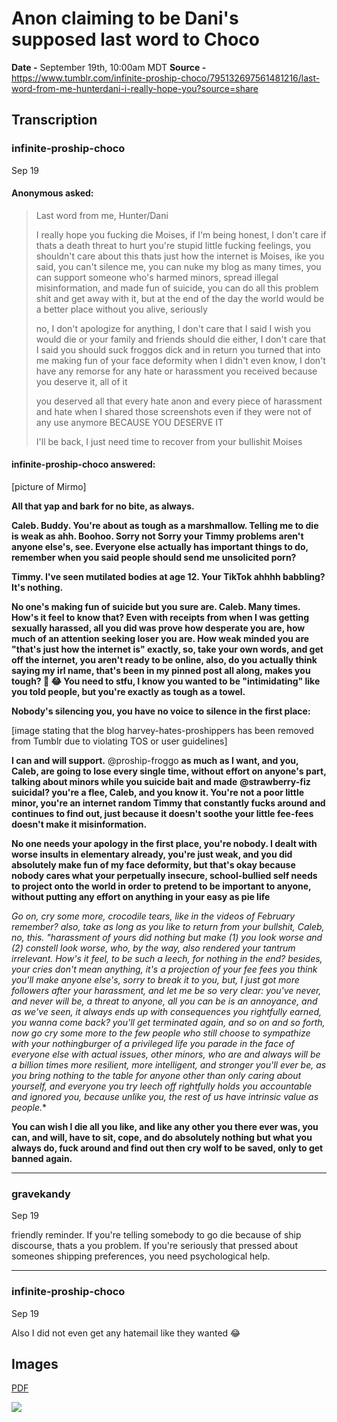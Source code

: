 # Anon claiming to be Dani's supposed last word to Choco

**Date -** September 19th, 10:00am MDT
**Source -** https://www.tumblr.com/infinite-proship-choco/795132697561481216/last-word-from-me-hunterdani-i-really-hope-you?source=share

## Transcription

### **infinite-proship-choco**
Sep 19

#### Anonymous asked:
> Last word from me, Hunter/Dani
> 
> I really hope you fucking die Moises, if I'm being honest, I don't care if thats a death threat to hurt you're stupid little fucking feelings, you shouldn't care about this thats just how the internet is Moises, ike you said, you can't silence me, you can nuke my blog as many times, you can support someone who's harmed minors, spread illegal misinformation, and made fun of suicide, you can do all this problem shit and get away with it, but at the end of the day the world would be a better place without you alive, seriously
> 
> no, I don't apologize for anything, I don't care that I said I wish you would die or your family and friends should die either, I don't care that I said you should suck froggos dick and in return you turned that into me making fun of your face deformity when I didn't even know, I don't have any remorse for any hate or harassment you received because you deserve it, all of it
> 
> you deserved all that every hate anon and every piece of harassment and hate when I shared those screenshots even if they were not of any use anymore BECAUSE YOU DESERVE IT
> 
> I'll be back, I just need time to recover from your bullishit Moises

#### **infinite-proship-choco** answered:

[picture of Mirmo]

**All that yap and bark for no bite, as always.**

**Caleb. Buddy. You're about as tough as a marshmallow. Telling me to die is weak as ahh. Boohoo. Sorry not Sorry your Timmy problems aren't anyone else's, see. Everyone else actually has important things to do, remember when you said people should send me unsolicited porn?**

**Timmy. I've seen mutilated bodies at age 12. Your TikTok ahhhh babbling? It's nothing.**

**No one's making fun of suicide but you sure are. Caleb. Many times. How's it feel to know that? Even with receipts from when I was getting sexually harassed, all you did was prove how desperate you are, how much of an attention seeking loser you are. How weak minded you are "that's just how the internet is" exactly, so, take your own words, and get off the internet, you aren't ready to be online, also, do you actually think saying my irl name, that's been in my pinned post all along, makes you tough? 🥺 😂 You need to stfu, I know you wanted to be "intimidating" like you told people, but you're exactly as tough as a towel.**

**Nobody's silencing you, you have no voice to silence in the first place:**

[image stating that the blog harvey-hates-proshippers has been removed from Tumblr due to violating TOS or user guidelines]

**I can and will support.** @proship-froggo **as much as I want, and you, Caleb, are going to lose every single time, without effort on anyone's part, talking about minors while you suicide bait and made** **@strawberry-fiz** **suicidal? you're a flee, Caleb, and you know it. You're not a poor little minor, you're an internet random Timmy that constantly fucks around and continues to find out, just because it doesn't soothe your little fee-fees doesn't make it misinformation.**

**No one needs your apology in the first place, you're nobody. I dealt with worse insults in elementary already, you're just weak, and you did absolutely make fun of my face deformity, but that's okay because nobody cares what your perpetually insecure, school-bullied self needs to project onto the world in order to pretend to be important to anyone, without putting any effort on anything in your easy as pie life**

**Go on, cry some more, crocodile tears, like in the videos of February remember? also, take as long as you like to return from your bullshit, Caleb, no, this. "harassment* of yours did nothing but make (1) you look worse and (2) constell look worse, who, by the way, also rendered your tantrum irrelevant. How's it feel, to be such a leech, for nothing in the end? besides, your cries don't mean anything, it's a projection of your fee fees you think you'll make anyone else's, sorry to break it to you, but, I just got more followers after your harassment, and let me be so very clear: you've never, and never will be, a threat to anyone, all you can be is an annoyance, and as we've seen, it always ends up with consequences you rightfully earned, you wanna come back? you'll get terminated again, and so on and so forth, now go cry some more to the few people who still choose to sympathize with your nothingburger of a privileged life you parade in the face of everyone else with actual issues, other minors, who are and always will be a billion times more resilient, more intelligent, and stronger you'll ever be, as you bring nothing to the table for anyone other than only caring about yourself, and everyone you try leech off rightfully holds you accountable and ignored you, because unlike you, the rest of us have intrinsic value as people.**

**You can wish I die all you like, and like any other you there ever was, you can, and will, have to sit, cope, and do absolutely nothing but what you always do, fuck around and find out then cry wolf to be saved, only to get banned again.**

---

### gravekandy
Sep 19

friendly reminder. If you're telling somebody to go die because of ship discourse, thats a you problem. If you're seriously that pressed about someones shipping preferences, you need psychological help.

---
### **infinite-proship-choco**
Sep 19

Also I did not even get any hatemail like they wanted 😂

## Images

[PDF](choco_last_word_from_dani.pdf)

![](choco_last_word_from_dani.png)
